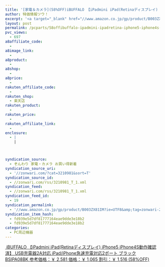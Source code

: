 ```yaml
---
title: '[家電＆カメラ](58%OFF)iBUFFALO 【iPadmini iPad(Retinaディスプレイ) iPhone5 iPhone4S動作確認済】 USB充電器2A対応 iPad/iPhone急速充電対応2ポート ブラック BSIPA08BK ￥1,065'
author: 特価情報ツウ！
excerpt: '<a target="_blank" href="//www.amazon.co.jp/gp/product/B003ZX81IM?ie=UTF8&amp;tag=zonwari-22&amp;linkCode=as2&amp;camp=247&amp;creative=7399&amp;creativeASIN=B003ZX81IM"><img src="//ecx.images-amazon.com/images/I/41qXIK%2BT2tL._SL100_.jpg"><br>iBUFFALO &#12304;iPadmini iPad(Retina&#12487;&#12451;&#12473;&#12503;&#12524;&#12452;) iPhone5 iPhone4S&#21205;&#20316;&#30906;&#35469;&#28168;&#12305; USB&#20805;&#38651;&#22120;2A&#23550;&#24540; iPad/iPhone&#24613;&#36895;&#20805;&#38651;&#23550;&#24540;2&#12509;&#12540;&#12488; &#12502;&#12521;&#12483;&#12463; BSIPA08BK<br>&#21442;&#32771;&#20385;&#26684;&#65306;&#65509; 2,581<br>&#20385;&#26684;&#65306;&#65509; 1,065<br>&#21106;&#24341;&#65306;&#65509; 1,516 (58%OFF)</a>'
layout: post
permalink: /pcparts/58offibuffalo-ipadmini-ipadretina-iphone5-iphone4s-usb2a-ipadiphone2-bsipa08bk-1065.html
pvc_views:
  - 697
a8affiliate_code:
  -
a8image_link:
  -
a8product:
  -
a8shop:
  -
a8price:
  -
rakuten_affiliate_code:
  -
rakuten_shop:
  - 楽天店
rakuten_product:
  -
rakuten_price:
  -
rakuten_affiliate_link:
  -
enclosure:
  - |
    |



syndication_source:
  - ぞんわり 家電・カメラ お買い得新着
syndication_source_uri:
  - '//zonwari.com/?cat=3210981&sort=T'
syndication_source_id:
  - //zonwari.com/rss/3210981_T_1.xml
syndication_feed:
  - //zonwari.com/rss/3210981_T_1.xml
syndication_feed_id:
  - 19
syndication_permalink:
  - '//www.amazon.co.jp/gp/product/B003ZX81IM?ie=UTF8&amp;tag=zonwari-22&amp;linkCode=as2&amp;camp=247&amp;creative=7399&amp;creativeASIN=B003ZX81IM'
syndication_item_hash:
  - fd939e5d7df81777164eae9dde3e18b2
  - fd939e5d7df81777164eae9dde3e18b2
categories:
  - PC周辺機器
---
```

[<img src='//i1.wp.com/ecx.images-amazon.com/images/I/41qXIK%2BT2tL._SL150_.jpg?w=546' title="" alt="" data-recalc-dims="1" />
iBUFFALO 【iPadmini iPad(Retinaディスプレイ) iPhone5 iPhone4S動作確認済】 USB充電器2A対応 iPad/iPhone急速充電対応2ポート ブラック BSIPA08BK
参考価格：￥ 2,581
価格：￥ 1,065
割引：￥ 1,516 (58%OFF)][1]

 [1]: //www.amazon.co.jp/gp/product/B003ZX81IM?ie=UTF8&#038;tag=tokkajohotsu-22&#038;linkCode=as2&#038;camp=247&#038;creative=7399&#038;creativeASIN=B003ZX81IM